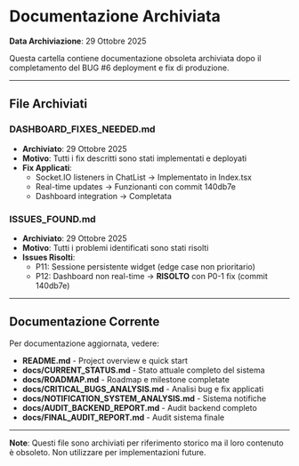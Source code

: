 # Documentazione Archiviata

**Data Archiviazione**: 29 Ottobre 2025

Questa cartella contiene documentazione obsoleta archiviata dopo il completamento del BUG #6 deployment e fix di produzione.

---

## File Archiviati

### DASHBOARD_FIXES_NEEDED.md
- **Archiviato**: 29 Ottobre 2025
- **Motivo**: Tutti i fix descritti sono stati implementati e deployati
- **Fix Applicati**:
  - Socket.IO listeners in ChatList → Implementato in Index.tsx
  - Real-time updates → Funzionanti con commit 140db7e
  - Dashboard integration → Completata

### ISSUES_FOUND.md
- **Archiviato**: 29 Ottobre 2025
- **Motivo**: Tutti i problemi identificati sono stati risolti
- **Issues Risolti**:
  - P11: Sessione persistente widget (edge case non prioritario)
  - P12: Dashboard non real-time → **RISOLTO** con P0-1 fix (commit 140db7e)

---

## Documentazione Corrente

Per documentazione aggiornata, vedere:
- **README.md** - Project overview e quick start
- **docs/CURRENT_STATUS.md** - Stato attuale completo del sistema
- **docs/ROADMAP.md** - Roadmap e milestone completate
- **docs/CRITICAL_BUGS_ANALYSIS.md** - Analisi bug e fix applicati
- **docs/NOTIFICATION_SYSTEM_ANALYSIS.md** - Sistema notifiche
- **docs/AUDIT_BACKEND_REPORT.md** - Audit backend completo
- **docs/FINAL_AUDIT_REPORT.md** - Audit sistema finale

---

**Note**: Questi file sono archiviati per riferimento storico ma il loro contenuto è obsoleto. Non utilizzare per implementazioni future.
